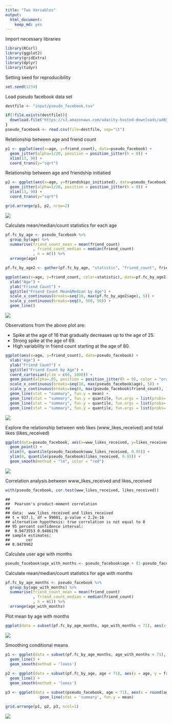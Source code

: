 ```yaml
---
title: "Two Variables"
output: 
  html_document: 
    keep_md: yes
---
```


Import necessary libraries

```r
library(RCurl)
library(ggplot2)
library(gridExtra)
library(dplyr) 
library(tidyr)
```

Setting seed for reproducibility

```r
set.seed(1234)
```

Load pseudo facebook data set

```r
destfile <- "input/pseudo_facebook.tsv"

if(!file.exists(destfile)){
  download.file("https://s3.amazonaws.com/udacity-hosted-downloads/ud651/pseudo_facebook.tsv",destfile=destfile,method="libcurl")
}
pseudo_facebook <- read.csv(file=destfile, sep="\t")
```

Relationship between age and friend count

```r
p1 <- ggplot(aes(x=age, y=friend_count), data=pseudo_facebook) + 
  geom_jitter(alpha=1/20, position = position_jitter(h = 0)) + 
  xlim(13, 90) +
  coord_trans(y="sqrt")
```

Relationship between age and friendship initiatied

```r
p2 <- ggplot(aes(x=age, y=friendships_initiated), data=pseudo_facebook) + 
  geom_jitter(alpha=1/20, position = position_jitter(h = 0)) + 
  xlim(13, 90) +
  coord_trans(y="sqrt")
```


```r
grid.arrange(p1, p2, nrow=2)
```

![](Two_Variables_files/figure-html/unnamed-chunk-6-1.png)<!-- -->

Calculate mean/median/count statistics for each age

```r
pf.fc_by_age <- pseudo_facebook %>%
  group_by(age) %>% 
  summarise(friend_count_mean = mean(friend_count)
            , friend_count_median = median(friend_count)
            , n = n()) %>%
  arrange(age)

pf.fc_by_age2 <- gather(pf.fc_by_age, "statistic", "friend_count", friend_count_mean:friend_count_median)
```


```r
ggplot(aes(x=age, y=friend_count, color=statistic), data=pf.fc_by_age2) + 
  xlab("Age") +
  ylab("Friend Count") +
  ggtitle("Friend Count Mean&Median by Age") +
  scale_x_continuous(breaks=seq(10, max(pf.fc_by_age2$age), 5)) +
  scale_y_continuous(breaks=seq(0, 500, 50)) +
  geom_line()
```

![](Two_Variables_files/figure-html/unnamed-chunk-8-1.png)<!-- -->

Observations from the above plot are:
* Spike at the age of 16 that gradually decreases up to the age of 25.
* Strong spike at the age of 69.
* High variability in friend count starting at the age of 80.


```r
ggplot(aes(x=age, y=friend_count), data=pseudo_facebook) +
  xlab("Age") +
  ylab("Friend Count") +
  ggtitle("Friend Count by Age") +
  coord_cartesian(ylim = c(0, 1000)) +
  geom_point(alpha=.05, position = position_jitter(h = 0), color = "orange") + 
  scale_x_continuous(breaks=seq(10, max(pseudo_facebook$age), 5)) +
  scale_y_continuous(breaks=seq(0, max(pseudo_facebook$friend_count), 100)) +
  geom_line(stat = "summary", fun.y = mean) +
  geom_line(stat = "summary", fun.y = quantile, fun.args = list(probs=.1), linetype = 2, color = "blue") +
  geom_line(stat = "summary", fun.y = quantile, fun.args = list(probs=.5)) +
  geom_line(stat = "summary", fun.y = quantile, fun.args = list(probs=.9), linetype = 2, color = "blue")
```

![](Two_Variables_files/figure-html/unnamed-chunk-9-1.png)<!-- -->

Explore the relationship between web likes (www_likes_received) and total likes (likes_received)

```r
ggplot(data=pseudo_facebook, aes(x=www_likes_received, y=likes_received)) + 
  geom_point() +
  xlim(0, quantile(pseudo_facebook$www_likes_received, 0.95)) +
  ylim(0, quantile(pseudo_facebook$likes_received, 0.95)) +
  geom_smooth(method = "lm", color = "red")
```

![](Two_Variables_files/figure-html/unnamed-chunk-10-1.png)<!-- -->

Correlation analysis between www_likes_received and likes_received

```r
with(pseudo_facebook, cor.test(www_likes_received, likes_received))
```

```
## 
## 	Pearson's product-moment correlation
## 
## data:  www_likes_received and likes_received
## t = 937.1, df = 99001, p-value < 2.2e-16
## alternative hypothesis: true correlation is not equal to 0
## 95 percent confidence interval:
##  0.9473553 0.9486176
## sample estimates:
##       cor 
## 0.9479902
```

Calculate user age with months

```r
pseudo_facebook$age_with_months <- pseudo_facebook$age + (1-pseudo_facebook$dob_month/12)
```

Calculate mean/median/count statistics for age with months

```r
pf.fc_by_age_months <- pseudo_facebook %>%
  group_by(age_with_months) %>% 
  summarise(friend_count_mean = mean(friend_count)
            , friend_count_median = median(friend_count)
            , n = n()) %>%
  arrange(age_with_months)
```

Plot mean by age with months

```r
ggplot(data = subset(pf.fc_by_age_months, age_with_months < 71), aes(x = age_with_months, y = friend_count_mean)) + geom_line()
```

![](Two_Variables_files/figure-html/unnamed-chunk-14-1.png)<!-- -->

Smoothing conditional means

```r
p1 <- ggplot(data = subset(pf.fc_by_age_months, age_with_months < 71), aes(x = age_with_months, y = friend_count_mean)) + 
  geom_line() + 
  geom_smooth(method = 'loess')
  
p2 <- ggplot(data = subset(pf.fc_by_age, age < 71), aes(x = age, y = friend_count_mean)) + 
  geom_line() + 
  geom_smooth(method = 'loess')

p3 <- ggplot(data = subset(pseudo_facebook, age < 71), aes(x = round(age / 5) * 5, y = friend_count)) +
               geom_line(stat = 'summary', fun.y = mean)

grid.arrange(p1, p2, p3, ncol=1)
```

![](Two_Variables_files/figure-html/unnamed-chunk-15-1.png)<!-- -->


